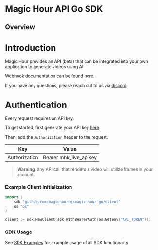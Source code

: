 # Magic Hour API Go SDK

## Overview

# Introduction

Magic Hour provides an API (beta) that can be integrated into your own application to generate videos using AI.

Webhook documentation can be found [here](https://magichour.ai/docs/webhook).

If you have any questions, please reach out to us via [discord](https://discord.gg/JX5rgsZaJp).

# Authentication

Every request requires an API key.

To get started, first generate your API key [here](https://magichour.ai/settings/developer).

Then, add the `Authorization` header to the request.

| Key           | Value                  |
| ------------- | ---------------------- |
| Authorization | Bearer mhk_live_apikey |

> **Warning**: any API call that renders a video will utilize frames in your account.

### Example Client Initialization

```go
import (
	sdk "github.com/magichourhq/magic-hour-go/client"
	os "os"
)

client := sdk.NewClient(sdk.WithBearerAuth(os.Getenv("API_TOKEN")))
```

### SDK Usage

See [SDK Examples](SDK_EXAMPLES.md) for example usage of all SDK functionality
